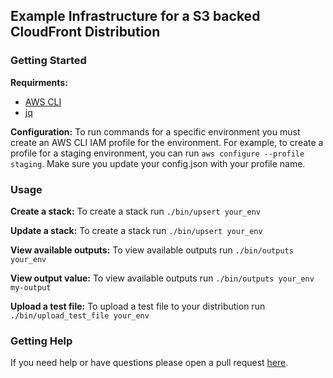 ## Example Infrastructure for a S3 backed CloudFront Distribution


### Getting Started

**Requirments:**
- [AWS CLI](http://docs.aws.amazon.com/cli/latest/userguide/installing.html#install-bundle-other-os)
- [jq](https://stedolan.github.io/jq/)

**Configuration:**
To run commands for a specific environment you must create an AWS CLI IAM profile for the environment. For example, to create a profile for a staging environment, you can run `aws configure --profile staging`. Make sure you update your config.json with your profile name.


### Usage

**Create a stack:**
To create a stack run
`./bin/upsert your_env`

**Update a stack:**
To create a stack run
`./bin/upsert your_env`

**View available outputs:**
To view available outputs run
`./bin/outputs your_env`

**View output value:**
To view available outputs run
`./bin/outputs your_env my-output`

**Upload a test file:**
To upload a test file to your distribution run
`./bin/upload_test_file your_env`

### Getting Help
If you need help or have questions please open a pull request [here](https://github.com/bradly/xxx/issues/new).
